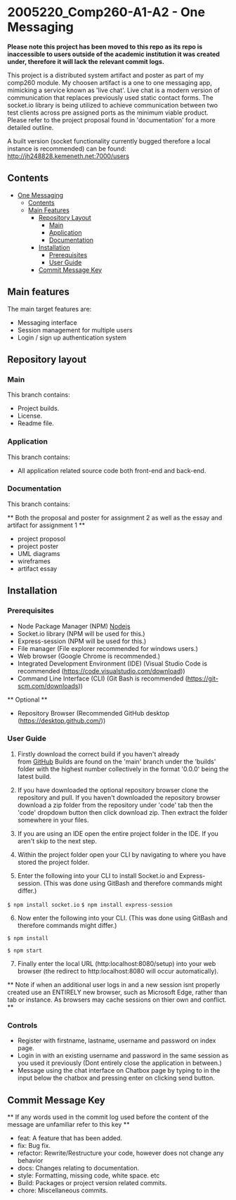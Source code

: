 # 2005220_Comp260-A1-A2 - One Messaging

**Please note this project has been moved to this repo as its repo is inaccessible to users outside of the academic institution it was created under, therefore it will lack the relevant commit logs.**

This project is a distributed system artifact and poster as part of my comp260 module.
My choosen artifact is a one to one messaging app, mimicking a service known as 'live chat'.
Live chat is a modern version of communication that replaces previously used static contact forms.
The socket.io library is being utilized to achieve communication between two test clients across pre assigned ports as the minimum viable product.
Please refer to the project proposal found in 'documentation' for a more detailed outline.

A built version (socket functionality currently bugged therefore a local instance is recommended) can be found:
http://jh248828.kemeneth.net:7000/users

## Contents

- [One Messaging](#2005220_Comp260-A1-A2-One-Messaging)
  - [Contents](#contents)
  - [Main Features](#main-features)
      - [Repository Layout](https://github.falmouth.ac.uk/JH248828/2005220_Comp260-A1-A2#repository-layout)
          - [Main](https://github.falmouth.ac.uk/JH248828/2005220_Comp260-A1-A2#main)
          - [Application](https://github.falmouth.ac.uk/JH248828/2005220_Comp260-A1-A2#application)
          - [Documentation](https://github.falmouth.ac.uk/JH248828/2005220_Comp260-A1-A2#documentation)
      - [Installation](https://github.falmouth.ac.uk/JH248828/2005220_Comp260-A1-A2#installation)
          - [Prerequisites](https://github.falmouth.ac.uk/JH248828/2005220_Comp260-A1-A2#prerequisites)
          - [User Guide](https://github.falmouth.ac.uk/JH248828/2005220_Comp260-A1-A2#user-guide)
      - [Commit Message Key](https://github.falmouth.ac.uk/JH248828/2005220_Comp260-A1-A2#commit-message-key)

## Main features

The main target features are: 
- Messaging interface
- Session management for multiple users
- Login / sign up authentication system

## Repository layout

### Main

This branch contains:

- Project builds.
- License.
- Readme file.

### Application

This branch contains:

- All application related source code both front-end and back-end.

### Documentation

This branch contains:

** Both the proposal and poster for assignment 2 as well as the essay and artifact for assignment 1 **

- project proposol
- project poster
- UML diagrams
- wireframes
- artifact essay

## Installation

### Prerequisites

- Node Package Manager (NPM) [Nodejs](https://nodejs.org/en/download/)
- Socket.io library (NPM will be used for this.)
- Express-session (NPM will be used for this.)
- File manager (File explorer recommended for windows users.)
- Web browser (Google Chrome is recommended.)
- Integrated Development Environment (IDE) (Visual Studio Code is recommended (<https://code.visualstudio.com/download>))
- Command Line Interface (CLI) (Git Bash is recommended (<https://git-scm.com/downloads>))

** Optional **

-   Repository Browser (Recommended GitHub desktop (<https://desktop.github.com/>))

### User Guide

1.  Firstly download the correct build if you haven't already from [GitHub](https://github.falmouth.ac.uk/JH248828/2005220_Comp260-A1-A2) Builds are found on the 'main' branch under the 'builds' folder with the highest number collectively in the format '0.0.0' being the latest build.

2.  If you have downloaded the optional repository browser clone the repository and pull. If you haven't downloaded the repository browser download a zip folder from the repository under 'code' tab then the 'code' dropdown button then click download zip. Then extract the folder somewhere in your files.

3.  If you are using an IDE open the entire project folder in the IDE. If you aren't skip to the next step.

4.  Within the project folder open your CLI by navigating to where you have stored the project folder.

5. Enter the following into your CLI to install Socket.io and Express-session. (This was done using GitBash and therefore commands might differ.)

`$ npm install socket.io`
`$ npm install express-session`

6.  Now enter the following into your CLI. (This was done using GitBash and therefore commands might differ.)

`$ npm install`

`$ npm start`

7.  Finally enter the local URL (http:localhost:8080/setup) into your web browser (the redirect to http:localhost:8080 will occur automatically).

** Note if when an additional user logs in and a new session isnt properly created use an ENTIRELY new browser, such as Microsoft Edge, rather than tab or instance. As browsers may cache sessions on thier own and conflict. **

### Controls

- Register with firstname, lastname, username and password on index page.
- Login in with an existing username and password in the same session as you used it previously (Dont entirely close the application in between.)
- Message using the chat interface on Chatbox page by typing to in the input below the chatbox and pressing enter on clicking send button.

## Commit Message Key

** If any words used in the commit log used before the content of the message are unfamiliar refer to this key **

- feat: A feature that has been added.
- fix: Bug fix.
- refactor: Rewrite/Restructure your code, however does not change any behavior
- docs: Changes relating to documentation.
- style: Formatting, missing code, white space. etc
- Build: Packages or project version related commits.
- chore: Miscellaneous commits.
